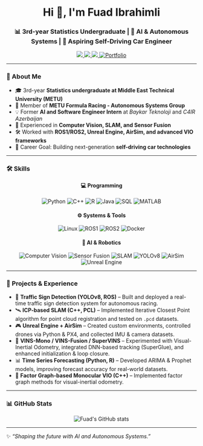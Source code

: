 <!-- Profile README -->

<h1 align="center">Hi 👋, I'm Fuad Ibrahimli</h1>
<h3 align="center">📊 3rd-year Statistics Undergraduate | 🤖 AI & Autonomous Systems | 🚗 Aspiring Self-Driving Car Engineer</h3>

<p align="center">
  <a href="https://linkedin.com/in/fuadibrahiml1">
    <img src="https://img.shields.io/badge/LinkedIn-blue?style=for-the-badge&logo=linkedin" />
  </a>
  <a href="mailto:fuadibrahimli37@gmail.com">
    <img src="https://img.shields.io/badge/Email-D14836?style=for-the-badge&logo=gmail&logoColor=white" />
  </a>
  <a href="https://github.com/Fuadibrahiml1/cv/blob/main/fuadcv2025.pdf">
    <img src="https://img.shields.io/badge/CV-4CAF50?style=for-the-badge&logo=adobeacrobatreader&logoColor=white" />
  </a>
  <a href="https://fuadibrahiml1.github.io/" target="_blank" rel="noopener noreferrer">
  <img src="https://img.shields.io/badge/Portfolio-121013?style=for-the-badge&logoColor=white" alt="Portfolio" />
</a>

</p>

---

### 🌟 About Me
- 🎓 3rd-year **Statistics undergraduate at Middle East Technical University (METU)**
- 🤖 Member of **METU Formula Racing - Autonomous Systems Group** 
- 💡 Former **AI and Software Engineer Intern** at *Baykar Teknoloji* and *C4IR Azerbaijan*
- 🚀 Experienced in **Computer Vision, SLAM, and Sensor Fusion**
- 🛠️ Worked with **ROS1/ROS2, Unreal Engine, AirSim, and advanced VIO frameworks**  
- 🔭 Career Goal: Building next-generation **self-driving car technologies**

---

### 🛠️ Skills
<div align="center">

#### 💻 Programming
![Python](https://img.shields.io/badge/Python-3776AB?style=for-the-badge&logo=python&logoColor=white)
![C++](https://img.shields.io/badge/C++-00599C?style=for-the-badge&logo=c%2B%2B&logoColor=white)
![R](https://img.shields.io/badge/R-276DC3?style=for-the-badge&logo=r&logoColor=white)
![Java](https://img.shields.io/badge/Java-007396?style=for-the-badge&logo=java&logoColor=white)
![SQL](https://img.shields.io/badge/SQL-003B57?style=for-the-badge&logo=postgresql&logoColor=white)
![MATLAB](https://img.shields.io/badge/MATLAB-orange?style=for-the-badge&logo=mathworks&logoColor=white)

#### ⚙️ Systems & Tools
![Linux](https://img.shields.io/badge/Linux-FCC624?style=for-the-badge&logo=linux&logoColor=black)
![ROS1](https://img.shields.io/badge/ROS1-22314E?style=for-the-badge&logo=ros&logoColor=white)
![ROS2](https://img.shields.io/badge/ROS2-3A75C4?style=for-the-badge&logo=ros&logoColor=white)
![Docker](https://img.shields.io/badge/Docker-2496ED?style=for-the-badge&logo=docker&logoColor=white)

#### 🤖 AI & Robotics
![Computer Vision](https://img.shields.io/badge/Computer%20Vision-FF6F00?style=for-the-badge&logo=opencv&logoColor=white)
![Sensor Fusion](https://img.shields.io/badge/Sensor%20Fusion-00599C?style=for-the-badge&logo=ai&logoColor=white)
![SLAM](https://img.shields.io/badge/SLAM-00BFFF?style=for-the-badge&logo=ai&logoColor=white)
![YOLOv8](https://img.shields.io/badge/YOLOv8-00FFFF?style=for-the-badge&logo=ai&logoColor=black)
![AirSim](https://img.shields.io/badge/AirSim-0078D7?style=for-the-badge&logo=microsoft&logoColor=white)
![Unreal Engine](https://img.shields.io/badge/Unreal%20Engine-313131?style=for-the-badge&logo=unrealengine&logoColor=white)

</div>

---

### 🚀 Projects & Experience
- 🚗 **Traffic Sign Detection (YOLOv8, ROS)** – Built and deployed a real-time traffic sign detection system for autonomous racing.  
- 🛰️ **ICP-based SLAM (C++, PCL)** – Implemented Iterative Closest Point algorithm for point cloud registration and tested on `.pcd` datasets.  
- 🎮 **Unreal Engine + AirSim** – Created custom environments, controlled drones via Python & PX4, and collected IMU & camera datasets.  
- 🔬 **VINS-Mono / VINS-Fusion / SuperVINS** – Experimented with Visual-Inertial Odometry, integrated DNN-based tracking (SuperGlue), and enhanced initialization & loop closure.  
- 📊 **Time Series Forecasting (Python, R)** – Developed ARIMA & Prophet models, improving forecast accuracy for real-world datasets.  
- 📡 **Factor Graph-based Monocular VIO (C++)** – Implemented factor graph methods for visual-inertial odometry.  

---

### 📊 GitHub Stats
<div align="center">

![Fuad's GitHub stats](https://github-readme-stats.vercel.app/api?username=fuadibrahiml1&show_icons=true&theme=radical&hide_border=true)  

</div>

---

✨ *“Shaping the future with AI and Autonomous Systems.”*
